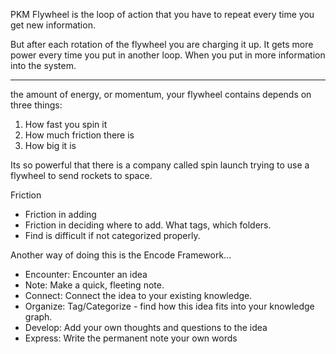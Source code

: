 

PKM Flywheel is the loop of action that you have to repeat every time you get new information.

But after each rotation of the flywheel you are charging it up. It gets more power every time you put in another loop. When you put in more information into the system.

---

the amount of energy, or momentum, your flywheel contains depends on three things:

1.  How fast you spin it
2.  How much friction there is
3.  How big it is

Its so powerful that there is a company called spin launch trying to use a flywheel to send rockets to space.

Friction
- Friction in adding
- Friction in deciding where to add. What tags, which folders.
- Find is difficult if not categorized properly.

Another way of doing this is the Encode Framework...
- Encounter: Encounter an idea
- Note: Make a quick, fleeting note.
- Connect: Connect the idea to your existing knowledge.
- Organize: Tag/Categorize - find how this idea fits into your knowledge graph.
- Develop: Add your own thoughts and questions to the idea
- Express: Write the permanent note your own words